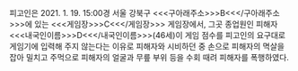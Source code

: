 피고인은 2021. 1. 19. 15:00경 서울 강북구 <<<구아래주소>>>B<<</구아래주소>>>에 있는 <<<게임장>>>C<<</게임장>>> 게임장에서, 그곳 종업원인 피해자 <<<내국인이름>>>D<<</내국인이름>>>(46세)이 게임 점수를 피고인의 요구대로 게임기에 입력해 주지 않는다는 이유로 피해자와 시비하던 중 손으로 피해자의 멱살을 잡아 밀치고 주먹으로 피해자의 얼굴과 무릎 부위 등을 수회 때려 피해자를 폭행하였다.